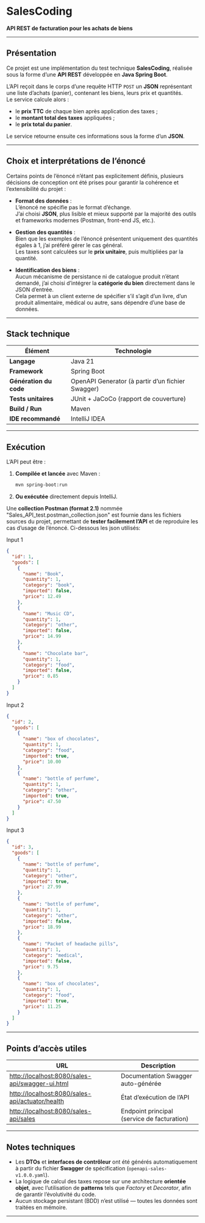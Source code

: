 # SalesCoding
**API REST de facturation pour les achats de biens**

---

## Présentation

Ce projet est une implémentation du test technique **SalesCoding**, réalisée sous la forme d’une **API REST** développée en **Java Spring Boot**.

L’API reçoit dans le corps d’une requête HTTP `POST` un **JSON** représentant une liste d’achats (panier), contenant les biens, leurs prix et quantités.  
Le service calcule alors :
- le **prix TTC** de chaque bien après application des taxes ;
- le **montant total des taxes** appliquées ;
- le **prix total du panier**.

Le service retourne ensuite ces informations sous la forme d’un **JSON**.

---

## Choix et interprétations de l’énoncé

Certains points de l’énoncé n’étant pas explicitement définis, plusieurs décisions de conception ont été prises pour garantir la cohérence et l’extensibilité du projet :

- **Format des données** :  
  L’énoncé ne spécifie pas le format d’échange.  
  J’ai choisi **JSON**, plus lisible et mieux supporté par la majorité des outils et frameworks modernes (Postman, front-end JS, etc.).

- **Gestion des quantités** :  
  Bien que les exemples de l’énoncé présentent uniquement des quantités égales à 1, j’ai préféré gérer le cas général.  
  Les taxes sont calculées sur le **prix unitaire**, puis multipliées par la quantité.

- **Identification des biens** :  
  Aucun mécanisme de persistance ni de catalogue produit n’étant demandé, j’ai choisi d’intégrer la **catégorie du bien** directement dans le JSON d’entrée.  
  Cela permet à un client externe de spécifier s’il s’agit d’un livre, d’un produit alimentaire, médical ou autre, sans dépendre d’une base de données.

---

## Stack technique

| Élément | Technologie |
|----------|--------------|
| **Langage** | Java 21 |
| **Framework** | Spring Boot |
| **Génération du code** | OpenAPI Generator (à partir d’un fichier Swagger) |
| **Tests unitaires** | JUnit + JaCoCo (rapport de couverture) |
| **Build / Run** | Maven |
| **IDE recommandé** | IntelliJ IDEA |

---

## Exécution

L’API peut être :
1. **Compilée et lancée** avec Maven :
   ```bash
   mvn spring-boot:run
   ```
2. **Ou exécutée** directement depuis IntelliJ.

Une **collection Postman (format 2.1)** nommée "Sales_API_test.postman_collection.json" est fournie dans les fichiers sources du projet, permettant de **tester facilement l’API** et de reproduire les cas d’usage de l’énoncé.
Ci-dessous les json utilisés:

Input 1
```json
{
  "id": 1,
  "goods": [
    {
      "name": "Book",
      "quantity": 1,
      "category": "book",
      "imported": false,
      "price": 12.49
    },
    {
      "name": "Music CD",
      "quantity": 1,
      "category": "other",
      "imported": false,
      "price": 14.99
    },
    {
      "name": "Chocolate bar",
      "quantity": 1,
      "category": "food",
      "imported": false,
      "price": 0.85
    }
  ]
}
```
Input 2
```json
{
  "id": 2,
  "goods": [
    {
      "name": "box of chocolates",
      "quantity": 1,
      "category": "food",
      "imported": true,
      "price": 10.00
    },
    {
      "name": "bottle of perfume",
      "quantity": 1,
      "category": "other",
      "imported": true,
      "price": 47.50
    }
  ]
}
```

Input 3
```json
{
  "id": 3,
  "goods": [
    {
      "name": "bottle of perfume",
      "quantity": 1,
      "category": "other",
      "imported": true,
      "price": 27.99
    },
    {
      "name": "bottle of perfume",
      "quantity": 1,
      "category": "other",
      "imported": false,
      "price": 18.99
    },
    {
      "name": "Packet of headache pills",
      "quantity": 1,
      "category": "medical",
      "imported": false,
      "price": 9.75
    },
    {
      "name": "box of chocolates",
      "quantity": 1,
      "category": "food",
      "imported": true,
      "price": 11.25
    }
  ]
}
```

---

## Points d’accès utiles

| URL | Description |
|------|--------------|
| [http://localhost:8080/sales-api/swagger-ui.html](http://localhost:8080/sales-api/swagger-ui.html) | Documentation Swagger auto-générée |
| [http://localhost:8080/sales-api/actuator/health](http://localhost:8080/sales-api/actuator/health) | État d’exécution de l’API |
| [http://localhost:8080/sales-api/sales](http://localhost:8080/sales-api/sales) | Endpoint principal (service de facturation) |

---

## Notes techniques

- Les **DTOs** et **interfaces de contrôleur** ont été générés automatiquement à partir du fichier **Swagger** de spécification (`openapi-sales-v1.0.0.yaml`).
- La logique de calcul des taxes repose sur une architecture **orientée objet**, avec l’utilisation de **patterns** tels que *Factory* et *Decorator*, afin de garantir l’évolutivité du code.
- Aucun stockage persistant (BDD) n’est utilisé — toutes les données sont traitées en mémoire.

---
